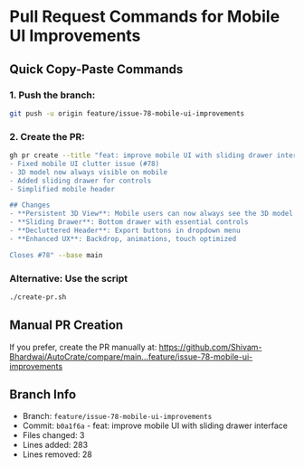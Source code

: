 # Pull Request Commands for Mobile UI Improvements

## Quick Copy-Paste Commands

### 1. Push the branch:
```bash
git push -u origin feature/issue-78-mobile-ui-improvements
```

### 2. Create the PR:
```bash
gh pr create --title "feat: improve mobile UI with sliding drawer interface" --body "## Summary
- Fixed mobile UI clutter issue (#78)
- 3D model now always visible on mobile
- Added sliding drawer for controls
- Simplified mobile header

## Changes
- **Persistent 3D View**: Mobile users can now always see the 3D model
- **Sliding Drawer**: Bottom drawer with essential controls
- **Decluttered Header**: Export buttons in dropdown menu
- **Enhanced UX**: Backdrop, animations, touch optimized

Closes #78" --base main
```

### Alternative: Use the script
```bash
./create-pr.sh
```

## Manual PR Creation
If you prefer, create the PR manually at:
https://github.com/Shivam-Bhardwaj/AutoCrate/compare/main...feature/issue-78-mobile-ui-improvements

## Branch Info
- Branch: `feature/issue-78-mobile-ui-improvements`
- Commit: `b0a1f6a` - feat: improve mobile UI with sliding drawer interface
- Files changed: 3
- Lines added: 283
- Lines removed: 28